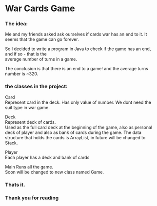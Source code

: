 # War Cards Game

### The idea:  
Me and my friends asked ask ourselves if cards war has an end to it. It seems that the game can go forever.  
  
So I decided to write a program in Java to check if the game has an end, and if so - that is the  
average number of turns in a game.
  
The conclusion is that there is an end to a game! and the average turns number is ~320.
  
### the classes in the project:  
Card  
Represent card in the deck. Has only value of number. We dont need the suit type in war game.  
  
Deck  
Represent deck of cards.  
Used as the full card deck at the beginning of the game, also as personal deck of player and also as bank of cards during the game. 
The data structure that holds the cards is ArrayList, in future will be changed to Stack.
  
Player  
Each player has a deck and bank of cards
  
Main
Runs all the game.  
Soon will be changed to new class named Game.  
  

### Thats it.
### Thank you for reading
